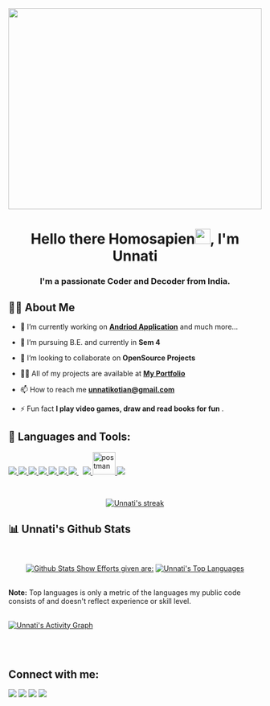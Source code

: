 <a href="#">
<img width="100%" height="400" src="http://37.media.tumblr.com/a5b210865cf400a21f2b8fb912c12775/tumblr_n9p276dJa91shpedgo1_400.gif">
</a>

<h1 align="center">Hello there Homosapien<img src="https://raw.githubusercontent.com/MartinHeinz/MartinHeinz/master/wave.gif" width="30px">, I'm Unnati</h1>
<h3 align="center">I'm a passionate Coder and Decoder from India.</h3>


## 🙋‍♂️ About Me

- 🔭 I’m currently working on **[Andriod Application](https://github.com/unnatikotian?tab=repositories)** and much more...

- 🌱 I’m pursuing B.E. and currently in **Sem 4**

- 👯 I’m looking to collaborate on **OpenSource Projects**

- 👨‍💻 All of my projects are available at **[My Portfolio](https://)**

- 📫 How to reach me **unnatikotian@gmail.com**

- ⚡ Fun fact **I play video games, draw and read books for fun** .

## 🚀 Languages and Tools:

<p align="left"> 
    <!-- <a href="https://www.java.com" target="_blank"> <img src="https://img.icons8.com/color/48/000000/java-coffee-cup-logo.png"/> </a> -->
    <a href="https://reactjs.org/" target="_blank"> <img src="https://img.icons8.com/color/48/000000/react-native.png"/> </a>
    <!-- <a href="https://spring.io/projects/spring-boot" target="_blank"> <img src="https://img.icons8.com/color/48/000000/spring-logo.png"/> </a>  -->
    <a href="https://developer.mozilla.org/en-US/docs/Web/JavaScript" target="_blank"> <img src="https://img.icons8.com/color/48/000000/javascript.png"/> </a> 
    <a href="https://www.w3.org/html/" target="_blank"> <img src="https://img.icons8.com/color/48/000000/html-5.png"/> </a> 
    <a href="https://www.w3schools.com/css/" target="_blank"> <img src="https://img.icons8.com/color/48/000000/css3.png"/> </a> 
    <a href="https://getbootstrap.com" target="_blank"> <img src="https://img.icons8.com/color/48/000000/bootstrap.png"/> </a> 
    <a href="https://www.python.org" target="_blank"> <img src="https://img.icons8.com/color/48/000000/python.png"/> </a> 
    <!-- <a style="padding-right:8px;" href="https://nodejs.org" target="_blank"> <img src="https://img.icons8.com/color/48/000000/nodejs.png"/> </a>  -->
    <a style="padding-right:8px;" href="https://www.mysql.com/" target="_blank"> <img src="https://img.icons8.com/fluent/50/000000/mysql-logo.png"/> </a>
    <!-- <a href="https://www.mongodb.com/" target="_blank"> <img src="https://raw.githubusercontent.com/devicons/devicon/master/icons/mongodb/mongodb-original-wordmark.svg" alt="mongodb" width="48" height="48"/> </a>  -->
    <a href="https://firebase.google.com/" target="_blank"> <img src="https://img.icons8.com/color/48/000000/firebase.png"/> </a> 
    <a href="https://postman.com" target="_blank"> <img src="https://www.vectorlogo.zone/logos/getpostman/getpostman-icon.svg" alt="postman" width="45" height="45"/> </a>   
    <a href="https://git-scm.com/" target="_blank"> <img src="https://img.icons8.com/color/48/000000/git.png"/> </a> 
    <!-- <a href="https://www.jenkins.io" target="_blank"> <img src="https://www.vectorlogo.zone/logos/jenkins/jenkins-icon.svg" alt="jenkins" width="48" height="48"/> </a>  -->
    <!-- <a href="https://redux.js.org" target="_blank"> <img src="https://img.icons8.com/color/48/000000/redux.png"/> </a>
    <a href="https://expressjs.com" target="_blank"> <img src="https://raw.githubusercontent.com/devicons/devicon/master/icons/express/express-original-wordmark.svg" alt="express" width="40" height="40"/> </a> -->
</p>

<!-- [![React Badge](https://img.shields.io/badge/-React-61DBFB?style=for-the-badge&labelColor=black&logo=react&logoColor=61DBFB)](#)  [![Javascript Badge](https://img.shields.io/badge/-Javascript-F0DB4F?style=for-the-badge&labelColor=black&logo=javascript&logoColor=F0DB4F)](#) [![Typescript Badge](https://img.shields.io/badge/-Typescript-007acc?style=for-the-badge&labelColor=black&logo=typescript&logoColor=007acc)](#) [![Nodejs Badge](https://img.shields.io/badge/-Nodejs-3C873A?style=for-the-badge&labelColor=black&logo=node.js&logoColor=3C873A)](#) [![GraphQL Badge](https://img.shields.io/badge/-GraphQl-e535ab?style=for-the-badge&labelColor=black&logo=node.js&logoColor=e535ab)](#) -->
<br/>

<p align="center">
    <a href="https://github.com/unnatikotian/github-readme-stats">
        <img title="🔥 Get streak stats for your profile at git.io/streak-stats" alt="Unnati's streak" src="https://github-readme-streak-stats.herokuapp.com/?user=unnatikotian&theme=black-ice&hide_border=true&stroke=0000&background=060A0CD0"/>
    </a>
    <!-- <a> [Unnati's GitHub stats](https://github-readme-stats.vercel.app/api?username=unnatikotian)](https://github.com/unnatikotian/github-readme-stats)
  </a> -->
</p>

## 📊 Unnati's Github Stats

  <br/>
  <p align="center">
    <a href="https://github.com/unnatikotian/github-readme-stats"><img alt="Github Stats Show Efforts given are:" src="https://github-readme-stats.vercel.app/api?username=unnatikotian&show_icons=true&count_private=true&theme=react&hide_border=true&bg_color=0D1117" /></a>
  <a href="https://github.com/unnatikotian/github-readme-stats"><img alt="Unnati's Top Languages" src="https://github-readme-stats.vercel.app/api/top-langs/?username=unnatikotian&langs_count=8&count_private=true&layout=compact&theme=react&hide_border=true&bg_color=0D1117" /></a>
  </p>
  <br/>
  <b>Note:</b> Top languages is only a metric of the languages my public code consists of and doesn't reflect experience or skill level.


<br/>
<br/>

<a href="https://github.com/unnatikotian/unnatikotian.git/github-readme-activity-graph"><img alt="Unnati's Activity Graph" src="https://activity-graph.herokuapp.com/graph?username=unnatikotian&bg_color=0D1117&color=5BCDEC&line=5BCDEC&point=FFFFFF&hide_border=true" /></a>

<br/>
<br/>




## Connect with me:
<p align="left">

<a href = "https://www.linkedin.com/in/unnati-k-255553211/"><img src="https://img.icons8.com/fluent/48/000000/linkedin.png"/></a>
<a href = "https://twitter.com/KotianUnnati"><img src="https://img.icons8.com/fluent/48/000000/twitter.png"/></a>
<a href = "https://www.instagram.com/unnati._.uk/"><img src="https://img.icons8.com/fluent/48/000000/instagram-new.png"/></a>
<a href = "https://www.youtube.com/channel/UCX_B3HG1tmFCHDEXjXOj_3A"><img src="https://img.icons8.com/color/48/000000/youtube-play.png"/></a>

</p>

<!-- ## ❤ Views and Followers
<a href="https://github.com/Meghna-DAS/github-profile-views-counter">
    <img src="https://komarev.com/ghpvc/?username=SubhamRaoniar28">
</a>
<a href="https://github.com/unnatikotian?tab=followers"><img src="https://img.shields.io/github/followers/SubhamRaoniar28?label=Followers&style=social" alt="GitHub Badge"></a> -->

